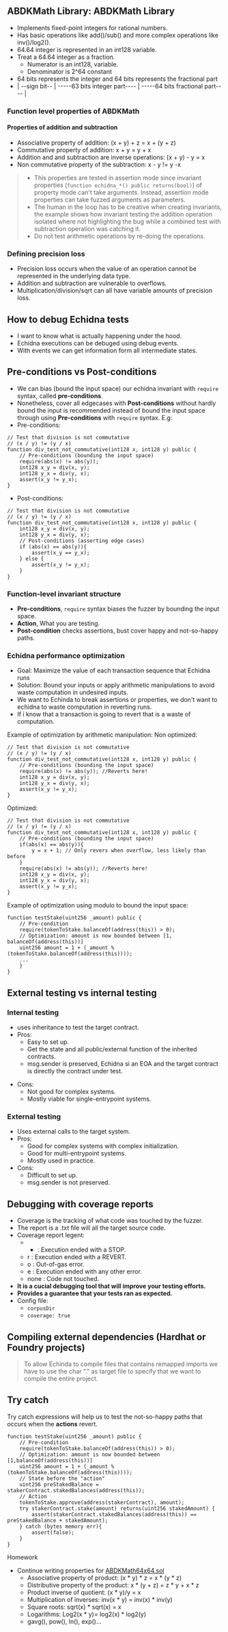 ## ABDKMath Library: ABDKMath Library
- Implements fixed-point integers for rational numbers.
- Has basic operations like add()/sub() and more complex operations like inv()/log2().
- 64.64 integer is represented in an int128 variable.
- Treat a 64.64 integer as a fraction.
	- Numerator is an int128, variable.
	- Denominator is 2^64 constant
- 64 bits represents the integer and 64 bits represents the fractional part
- | --sign bit-- | -----63 bits integer part---- | -----64 bits fractional part---- |

### Function level properties of ABDKMath
#### Properties of addition and subtraction
* Associative property of addition: (x + y) + z = x + (y + z)
* Commutative property of addition: x + y = y + x
* Addition and and subtraction are inverse operations: (x + y) - y = x
* Non commutative property of the subtraction: x - y != y -x
 >- This properties are tested in assertion mode since invariant properties (`function echidna_*() public returns(bool)`) of property mode  can't take arguments. Instead, assertion mode properties can take fuzzed arguments as parameters.
> - The human in the loop has to be creative when creating invariants, the example shows how invariant testing the addition operation isolated where not highlighting the bug while a combined test with subtraction operation was catching it.
> - Do not test arithmetic operations by re-doing the operations.

### Defining precision loss
- Precision loss occurs when the value of an operation cannot be represented in the underlying data type.
- Addition and subtraction are vulnerable to overflows.
- Multiplication/division/sqrt can all have variable amounts of precision loss.

## How to debug Echidna tests
- I want to know what is actually happening under the hood.
- Echidna executions can be debuged using debug events.
- With events we can get information form all intermediate states.
## Pre-conditions vs Post-conditions
-  We can bias (bound the input space) our echidna invariant with `require` syntax, called **pre-conditions**.
- Nonetheless, cover all edgecases with **Post-conditions** without hardly bound the input is recommended instead of bound  the input space through using **Pre-conditions** with `require` syntax. E.g:
- Pre-conditions:
``` solidity
// Test that division is not commutative
// (x / y) != (y / x)
function div_test_not_commutative(int128 x, int128 y) public {
	// Pre-conditions (bounding the input space) 
	require(abs(x) != abs(y));
	int128 x_y = div(x, y);
	int128 y_x = div(y, x);
	assert(x_y != y_x);
}
```
- Post-conditions:
```solidity
// Test that division is not commutative
// (x / y) != (y / x)
function div_test_not_commutative(int128 x, int128 y) public {
	int128 x_y = div(x, y);
	int128 y_x = div(y, x);
	// Post-conditions (asserting edge cases)
	if (abs(x) == abs(y)){
		assert(x_y == y_x);
	} else {
		assert(x_y != y_x);
	}
}
```

### Function-level invariant structure
* **Pre-conditions**,  `require` syntax biases the fuzzer by bounding the input space.
* **Action**, What you are testing.
* **Post-condition** checks assertions, bust cover happy and not-so-happy paths.

### Echidna performance optimization
* Goal: Maximize the value of each transaction sequence that Echidna runs
* Solution: Bound your inputs or apply arithmetic manipulations to avoid waste computation in undesired inputs.
* We want to Echinda to break assertions or properties, we don't want to echidna to waste computation in reverting runs.
* If i know that a transaction is going to revert that is a waste of computation.

Example of optimization by arithmetic manipulation:
Non optimized:
```solidity
// Test that division is not commutative
// (x / y) != (y / x)
function div_test_not_commutative(int128 x, int128 y) public {
	// Pre-conditions (bounding the input space) 
	require(abs(x) != abs(y)); //Reverts here!
	int128 x_y = div(x, y);
	int128 y_x = div(y, x);
	assert(x_y != y_x);
}
```
Optimized:
```solidity
// Test that division is not commutative
// (x / y) != (y / x)
function div_test_not_commutative(int128 x, int128 y) public {
	// Pre-conditions (bounding the input space)
	if(abs(x) == abs(y)){
		y = x + 1; // Only revers when overflow, less likely than before
	}
	require(abs(x) != abs(y)); //Reverts here!
	int128 x_y = div(x, y);
	int128 y_x = div(y, x);
	assert(x_y != y_x);
}
```

Example of optimization using modulo to bound the input space:
```solidity
function testStake(uint256 _amount) public {
	// Pre-condition
	require(tokenToStake.balanceOf(address(this)) > 0);
	// Optimization: amount is now bounded between [1, balanceOf(address(this))]
	uint256 amount = 1 + (_amount % (tokenToStake.balanceOf(address(this))));
	...
	}
}
```
## External testing vs internal testing
### Internal testing
- uses inheritance to test the target contract.
- Pros:
	- Easy to set up.
	- Get the state and all public/external function of the inherited contracts.
	- msg.sender is preserved, Echidna si an EOA and the target contract is directly the contract under test.
* Cons:
	* Not good for complex systems.
	* Mostly viable for single-entrypoint systems.
### External testing 
* Uses external calls to the target system.
* Pros:
	* Good for complex systems with complex initialization.
	* Good for multi-entrypoint systems.
	* Mostly used in practice.
* Cons:
	* Difficult to set up.
	* msg.sender is not preserved.

## Debugging with coverage reports
- Coverage is the tracking of what code was touched by the fuzzer.
- The report is a .txt file will all the target source code.
- Coverage report legent:
	- * :  Execution ended with a STOP.
	- r : Execution ended with a REVERT.
	- o : Out-of-gas error.
	- e : Execution ended with any other error.
	- none : Code not touched.
- **It is a cucial debugging tool that will improve your testing efforts.**
- **Provides a guarantee that your tests ran as expected.**
- Config file: 
	- `corpusDir`
	- `coverage: true`

## Compiling external dependencies (Hardhat or Foundry projects)
>To allow Echinda to compile files that contains remapped imports we have to use the char "." as target file to specify that we want to compile the entire project.

## Try catch
Try catch expressions will help us to test the not-so-happy paths that occurs when the **actions** revert.

``` solidity
function testStake(uint256 _amount) public {
	// Pre-condition
	require(tokenToStake.balanceOf(address(this)) > 0);
	// Optimization: amount is now bounded between [1,balanceOf(address(this))]
	uint256 amount = 1 + (_amount % (tokenToStake.balanceOf(address(this))));
	// State before the "action"
	uint256 preStakedBalance = stakerContract.stakedBalances(address(this));
	// Action
	tokenToStake.approve(address(stakerContract), amount);
	try stakerContract.stake(amount) returns(uint256 stakedAmount) {
		assert(stakerContract.stakedBalances(address(this)) == preStakedBalance + stakedAmount);
	} catch (bytes memory err){
		assert(false);
	}
}
```

 Homework
- Continue writing properties for [ABDKMath64x64.sol](https://github.com/abdk-consulting/abdk-libraries-solidity/blob/master/ABDKMath64x64.sol)
	- Associative property of product: (x * y) * z = x * (y * z)
	- Distributive property of the product: x * (y + z) = z * y + x * z
	- Product inverse of quotient: (x * y)/y = x
	- Multiplication of inverses: inv(x * y) = inv(x) * inv(y)
	- Square roots: sqrt(x) * sqrt(x) = x
	- Logarithms: Log2(x * y)= log2(x) * log2(y)
	- gavg(), pow(), ln(), exp()...
